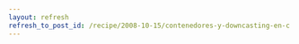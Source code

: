 ```yaml
---
layout: refresh
refresh_to_post_id: /recipe/2008-10-15/contenedores-y-downcasting-en-c.html
---
```

